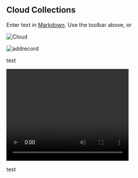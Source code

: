 ## Cloud Collections

Enter text in [Markdown](http://daringfireball.net/projects/markdown/). Use the toolbar above, or 


![Cloud](/images/cloud.png)


![addrecord](/images/addrecord.png)

test


<video width="320" height="240" controls>
  <source src="/images/Cloud_collection_deleting.mp4" type="video/mp4">
  <source src="movie.ogg" type="video/ogg">
Your browser does not support the video tag.
</video>

test